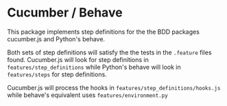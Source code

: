 # Cucumber / Behave

This package implements step definitions for the the BDD packages cucumber.js and Python's behave.

Both sets of step definitions will satisfy the the tests in the `.feature` files found.
Cucumber.js will look for step definitions in `features/step_definitions` while Python's behave will look in `features/steps` for step definitions.

Cucumber.js will process the hooks in `features/step_definitions/hooks.js` while behave's equivalent uses `features/environment.py`